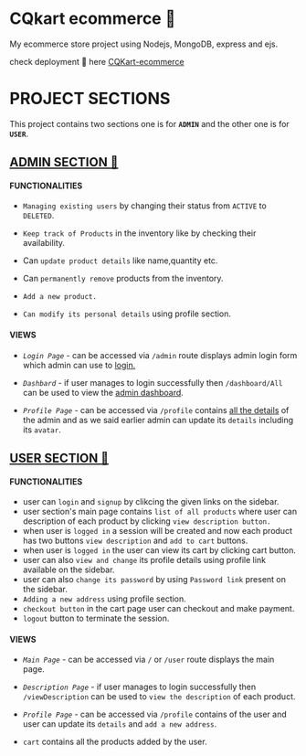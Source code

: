 # CQkart ecommerce 🛒

My ecommerce store project using Nodejs, MongoDB, express and ejs.

check deployment 🚀 here [CQKart-ecommerce](https://cqkart-ecomm.herokuapp.com/)

# PROJECT SECTIONS

This project contains two sections one is for **`ADMIN`** and the other one is for **`USER`**.

## [ADMIN SECTION 🔗](https://cqkart-ecomm.herokuapp.com/admin)

#### FUNCTIONALITIES

- `Managing existing users` by changing their status from `ACTIVE` to `DELETED`.

- `Keep track of Products` in the inventory like by checking their availability.

- Can `update product details` like name,quantity etc.

- Can `permanently remove` products from the inventory.

- `Add a new product.`

- `Can modify its personal details` using profile section.

#### **VIEWS**

- _`Login Page`_ - can be accessed via `/admin` route displays admin login form which admin can use to [login.](https://cqkart-ecomm.herokuapp.com/admin)

- _`Dashbard`_ - if user manages to login successfully then `/dashboard/All` can be used to view the [admin dashboard](https://cqkart-ecomm.herokuapp.com/dashboard/All).

- _`Profile Page`_ - can be accessed via `/profile` contains [all the details](https://cqkart-ecomm.herokuapp.com/profile) of the admin and as we said earlier admin can update its `details` including its `avatar`.

## [USER SECTION 🔗](https://cqkart-ecomm.herokuapp.com)

#### FUNCTIONALITIES

- user can `login` and `signup` by clikcing the given links on the sidebar.
- user section's main page contains `list of all products` where user can description of each product by clicking `view description button.`
- when user is `logged in` a session will be created and now each product has two buttons `view description` and `add to cart` buttons.
- when user is `logged in` the user can view its cart by clicking cart button.
- user can also `view and change` its profile details using profile link available on the sidebar.
- user can also `change its password` by using `Password link` present on the sidebar.
- `Adding a new address` using profile section.
- `checkout button` in the cart page user can checkout and make payment.
- `logout` button to terminate the session.

#### **VIEWS**

- _`Main Page`_ - can be accessed via `/` or `/user` route displays the main page.

- _`Description Page`_ - if user manages to login successfully then `/viewDescription` can be used to `view the description` of each product.

- _`Profile Page`_ - can be accessed via `/profile` contains of the user and user can update its `details` and `add a new address`.

- `cart` contains all the products added by the user.

